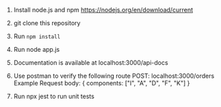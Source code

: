 1. Install node.js and npm 
https://nodejs.org/en/download/current

2. git clone this repository

3. Run `npm install`

4. Run node app.js

5. Documentation is available at localhost:3000/api-docs

6. Use postman to verify the following route 
POST: localhost:3000/orders
Example Request body:
{
components: ["I", "A", "D", "F", "K"]
}

7. Run npx jest to run unit tests
